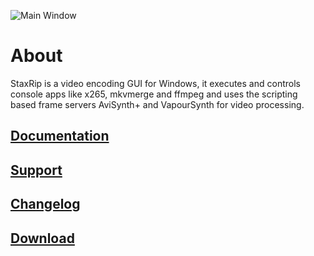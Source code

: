 ![Main Window](https://github.com/staxrip/staxrip/blob/master/docs/screenshots/_Main.png)

# About

StaxRip is a video encoding GUI for Windows, it executes and controls console apps like x265, mkvmerge and ffmpeg and uses the scripting based frame servers AviSynth+ and VapourSynth for video processing.

## [Documentation](https://staxrip.readthedocs.io)

## [Support](https://staxrip.readthedocs.io/support.html)

## [Changelog](Changelog.md)

## [Download](https://staxrip.readthedocs.io/intro.html#download)
